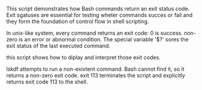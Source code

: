 This script demonstrates how Bash commands return an exit status code. Exit sgatuses are essential for testing wheter commands succes or fail and they form the foundation of control flow in shell scripting.


In unix-like system, every command returns an exit code: 0 is success. non-zero is an error or abnormal condition.
The special variable '$?' sores the exit status of the last executed command.

this script shows how to diplay and interpret those exit codes. 


lskdf attempts to run a non-exixtent command. Bash cannot find it, so it returns a non-zero exit code. 
exit 113 terminates the script and explicitly returns exit code 113 to the shell. 


